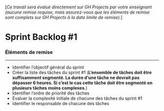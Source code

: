 [*Ce travail sera évalué directement sur GH Projects par votre enseignant (aucune remise requise, mais assurez-vous que les éléments de remise sont complets sur GH Projects à la date limite de remise).*]

# Sprint Backlog #1

### Éléments de remise
--- 
- Identifier l’objectif général du sprint
- Créer la liste des tâches du sprint #1 (**L’ensemble de tâches doit être suffisamment segmenté. La durée d’une tâche ne devrait pas dépasser 6 heures. Si c’est le cas cette tâche doit être segmenté en plusieurs tâches moins complexes.**)
- Identifier l’ordre de priorité des tâches
- Évaluer la complexité initiale de chacune des tâches du sprint #1
- Identifier le responsable de chacune des tâches
